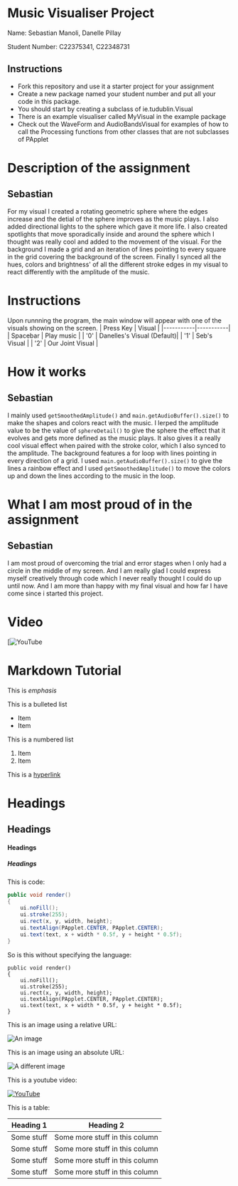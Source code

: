 # Music Visualiser Project

Name: Sebastian Manoli, Danelle Pillay

Student Number: C22375341, C22348731

## Instructions
- Fork this repository and use it a starter project for your assignment
- Create a new package named your student number and put all your code in this package.
- You should start by creating a subclass of ie.tudublin.Visual
- There is an example visualiser called MyVisual in the example package
- Check out the WaveForm and AudioBandsVisual for examples of how to call the Processing functions from other classes that are not subclasses of PApplet

# Description of the assignment
## Sebastian
For my visual I created a rotating geometric sphere where the edges increase and the detial of the sphere improves as the music plays. I also added directional lights to the sphere which gave it more life. I also created spotlights that move sporadically inside and around the sphere which I thought was really cool and added to the movement of the visual. For the background I made a grid and an iteration of lines pointing to every square in the grid covering the background of the screen. Finally I synced all the hues, colors and brightness' of all the different stroke edges in my visual to react differently with the amplitude of the music.

# Instructions
Upon runnning the program, the main window will appear with one of the visuals showing on the screen.
| Press Key | Visual |
|-----------|-----------|
| Spacebar | Play music |
| '0' | Danelles's Visual (Default)|
| '1' | Seb's Visual |
| '2' | Our Joint Visual |


# How it works
## Sebastian
I mainly used ```getSmoothedAmplitude()``` and ``` main.getAudioBuffer().size() ``` to make the shapes and colors react with the music. I lerped the amplitude value to be the value of ```sphereDetail()``` to give the sphere the effect that it evolves and gets more defined as the music plays. It also gives it a really cool visual effect when paired with the stroke color, which I also synced to the amplitude. The background features a for loop with lines pointing in every direction of a grid. I used ``` main.getAudioBuffer().size() ``` to give the lines a rainbow effect and I used  ```getSmoothedAmplitude()``` to move the colors up and down the lines according to the music in the loop.

# What I am most proud of in the assignment
## Sebastian
I am most proud of overcoming the trial and error stages when I only had a circle in the middle of my screen. And I am really glad I could express myself creatively through code which I never really thought I could do up until now. And I am more than happy with my final visual and how far I have come since i started this project. 

# Video

[![YouTube](https://youtu.be/sg9C6jNJK3Y)

# Markdown Tutorial

This is *emphasis*

This is a bulleted list

- Item
- Item

This is a numbered list

1. Item
1. Item

This is a [hyperlink](http://bryanduggan.org)

# Headings
## Headings
#### Headings
##### Headings

This is code:

```Java
public void render()
{
	ui.noFill();
	ui.stroke(255);
	ui.rect(x, y, width, height);
	ui.textAlign(PApplet.CENTER, PApplet.CENTER);
	ui.text(text, x + width * 0.5f, y + height * 0.5f);
}
```

So is this without specifying the language:

```
public void render()
{
	ui.noFill();
	ui.stroke(255);
	ui.rect(x, y, width, height);
	ui.textAlign(PApplet.CENTER, PApplet.CENTER);
	ui.text(text, x + width * 0.5f, y + height * 0.5f);
}
```

This is an image using a relative URL:

![An image](images/p8.png)

This is an image using an absolute URL:

![A different image](https://bryanduggandotorg.files.wordpress.com/2019/02/infinite-forms-00045.png?w=595&h=&zoom=2)

This is a youtube video:

[![YouTube](http://img.youtube.com/vi/J2kHSSFA4NU/0.jpg)](https://www.youtube.com/watch?v=J2kHSSFA4NU)

This is a table:

| Heading 1 | Heading 2 |
|-----------|-----------|
|Some stuff | Some more stuff in this column |
|Some stuff | Some more stuff in this column |
|Some stuff | Some more stuff in this column |
|Some stuff | Some more stuff in this column |

